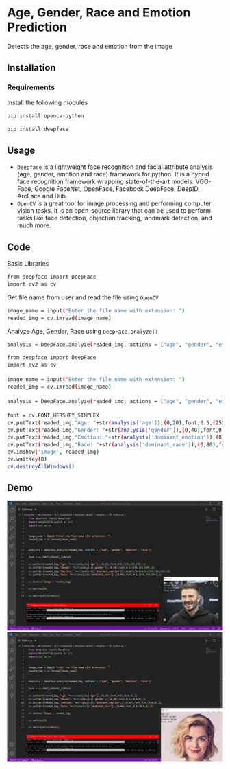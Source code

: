 # Age, Gender, Race  and Emotion Prediction
Detects the age, gender, race  and emotion from the image

## Installation
### Requirements
Install the following modules
```bash
pip install opencv-python
```

```bash
pip install deepface
```

## Usage
- `Deepface` is a lightweight face recognition and facial attribute analysis (age, gender, emotion and race) framework for python. It is a hybrid face recognition framework wrapping state-of-the-art models: VGG-Face, Google FaceNet, OpenFace, Facebook DeepFace, DeepID, ArcFace and Dlib.
- `OpenCV` is a great tool for image processing and performing computer vision tasks. It is an open-source library that can be used to perform tasks like face detection, objection tracking, landmark detection, and much more.

## Code
Basic Libraries
```bash
from deepface import DeepFace
import cv2 as cv
```

Get file name from user and read the file using `OpenCV`
```bash
image_name = input("Enter the file name with extension: ")
readed_img = cv.imread(image_name)
```

Analyze Age, Gender, Race using `DeepFace.analyze()`
```bash
analysis = DeepFace.analyze(readed_img, actions = ["age", "gender", "emotion", "race"])
```

```bash
from deepface import DeepFace
import cv2 as cv

image_name = input("Enter the file name with extension: ")
readed_img = cv.imread(image_name)

analysis = DeepFace.analyze(readed_img, actions = ["age", "gender", "emotion", "race"])

font = cv.FONT_HERSHEY_SIMPLEX
cv.putText(readed_img,"Age: "+str(analysis['age']),(0,20),font,0.5,(255,255,255),1)
cv.putText(readed_img,"Gender: "+str(analysis['gender']),(0,40),font,0.5,(255,255,255),1)
cv.putText(readed_img,"Emotion: "+str(analysis['dominant_emotion']),(0,60),font,0.5,(255,255,255),1)
cv.putText(readed_img,"Race: "+str(analysis['dominant_race']),(0,80),font,0.5,(255,255,255),1)
cv.imshow('image', readed_img)
cv.waitKey(0)
cv.destroyAllWindows()
```

## Demo
![Sample 1](images/myImage1.jpeg)
![Sample 2](images/myImage2.jpeg)



